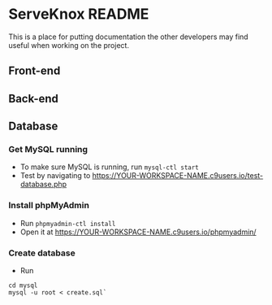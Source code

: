 # ServeKnox README
This is a place for putting documentation the other developers may find useful when working on the project.

## Front-end

## Back-end

## Database

### Get MySQL running
* To make sure MySQL is running, run `mysql-ctl start`
* Test by navigating to https://YOUR-WORKSPACE-NAME.c9users.io/test-database.php

### Install phpMyAdmin
* Run `phpmyadmin-ctl install`
* Open it at https://YOUR-WORKSPACE-NAME.c9users.io/phpmyadmin/

### Create database
* Run
```
cd mysql
mysql -u root < create.sql`
```

